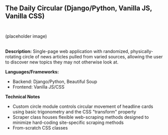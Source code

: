 ## The Daily Circular (Django/Python, Vanilla JS, Vanilla CSS)<br><br>

(placeholder image)<br><br>

**Description:** Single-page web application with randomized, physically-rotating circle of news articles pulled from varied sources, allowing the user to discover new topics they may not otherwise look at. 

**Languages/Frameworks:** 
- Backend: Django/Python, Beautiful Soup
- Frontend: Vanilla JS/CSS

**Technical Notes**

* Custom circle module controls circular movement of headline cards using basic trigonometry and the CSS "transform" property
* Scraper class houses flexible web-scraping methods designed to minimize hard-coding site-specific scraping methods
* From-scratch CSS classes
